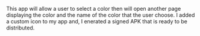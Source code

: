 This app will allow a user to select a color then will open another page displaying the color and the name of the color that the user choose. I added a custom icon to my app and, I enerated a signed APK that is ready to be distributed.
